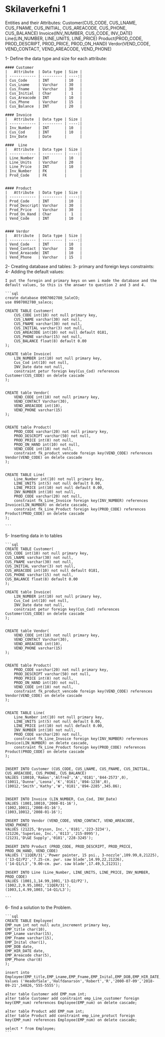 # Skilaverkefni 1

Entities and their Attributes:
Customer(CUS_CODE, CUS_LNAME, CUS_FNAME, CUS_INITIAL, CUS_AREACODE, CUS_PHONE, CUS_BALANCE)
Invoice(INV_NUMBER, CUS_CODE, INV_DATE)
Line(LIN_NUMBER, LINE_UNITS, LINE_PRICE)
Product(PROD_CODE, PROD_DESCRIPT, PROD_PRICE, PROD_ON_HAND)
Verdor(VEND_CODE, VEND_CONTACT, VEND_AREACODE, VEND_PHONE)

1-	Define the data type and size for each attribute: 
        
    #### Customer
    |   Attribute  | Data type | Size |
    | ------------ | --------- | ----:|
    | Cus_Code     | INT       | 10   |
    | Cus_Lname    | Varchar   | 30   |
    | Cus_Fname    | Varchar   | 30   |
    | Cus_Initial  | Char      |  1   |
    | Cus_Areacode | INT       | 10   |
    | Cus_Phone    | Varchar   | 15   |
    | Cus_Balance  | INT       | 20   |
    
    #### Invoice
    |   Attribute  | Data type | Size |
    | ------------ | --------- | ----:|
    | Inv_Number   | INT       | 10   |
    | Cus_Cod      | INT       | 10   |
    | Inv_Date     | Date      |      |
    
    ####  Line
    |   Attribute  | Data type | Size |
    | ------------ | --------- | ----:|
    | Line_Number  | INT       | 10   |
    | Line_Units   | Varchar   | 20   |
    | Line_Price   | INT       | 10   |
    | Inv_Number   | FK        |      |
    | Prod_Code    | FK        |      |

    
    #### Product 
    |   Attribute  | Data type | Size |
    | ------------ | --------- | ----:|
    | Prod_Code    | INT       | 10   |
    | Prod_Descript| Varchar   | 30   |
    | Prod_Price   | Varchar   | 30   |
    | Prod_On_Hand | Char      |  1   |
    | Vend_Code    | INT       | 10   |
    
    
    #### Verdor
    |   Attribute  | Data type | Size |
    | ------------ | --------- | ----:|
    | Vend_Code    | INT       | 10   |
    | Vend_Contact | Varchar   | 30   |
    | Vend_Areacode| INT       | 10   |
    | Vend_Phone   | Varchar   | 15   |
    
2-	Creating database and tables:
3-	primary and foreign keys constraints:
4-	Adding the default values:

    I put the foregin and primary keys on wen i made the database and the default values, So this is the answer to question 2 and 3 and 4.
    
    ```sql
    create database 0907002780_SaleCO;
    use 0907002780_saleco;

    CREATE TABLE Customer(
        CUS_CODE int(10) not null primary key,
        CUS_LNAME varchar(30) not null,
        CUS_FNAME varchar(30) not null,
        CUS_INITIAL varchar(3) not null,
        CUS_AREACODE int(10) not null default 0181,
        CUS_PHONE varchar(15) not null,
        CUS_BALANCE float(8) default 0.00  
    );

    CREATE table Invoice(
        LIN_NUMBER int(10) not null primary key,
        Cus_Cod int(10) not null,
        INV_Date date not null,
        constraint petur foreign key(Cus_Cod) references Customer(CUS_CODE) on delete cascade
    );


    CREATE table Vendor(
        VEND_CODE int(10) not null primary key,
        VEND_CONTACT Varchar(30),
        VEND_AREACODE int(10),
        VEND_PHONE varchar(15)
    );


    CREATE table Product(
        PROD_CODE varchar(20) not null primary key,
        PROD_DESCRIPT varchar(50) not null,
        PROD_PRICE int(8) not null,
        PROD_ON_HAND int(10) not null,
        VEND_CODE int(10) not null,
        constraint fk_product_vencode foreign key(VEND_CODE) references Vendor(VEND_CODE) on delete cascade
    );


    CREATE TABLE Line(
        Line_Number int(10) not null primary key,
        LINE_UNITS int(5) not null default 0.00,
        LINE_PRICE int(10) not null default 0.00,
        INV_NUMBER int(10) not null,
        PROD_CODE varchar(20) not null,
        constraint fk_Line_Invoice foreign key(INV_NUMBER) references Invoice(LIN_NUMBER) on delete cascade,
        constraint fk_Line_Product foreign key(PROD_CODE) references Product(PROD_CODE) on delete cascade
    );
    
    ```
5-	Inserting data in to tables

    ```sql
    CREATE TABLE Customer(
	CUS_CODE int(10) not null primary key,
    CUS_LNAME varchar(30) not null,
    CUS_FNAME varchar(30) not null,
    CUS_INITIAL varchar(3) not null,
    CUS_AREACODE int(10) not null default 0181,
    CUS_PHONE varchar(15) not null,
    CUS_BALANCE float(8) default 0.00  
    );

    CREATE table Invoice(
        LIN_NUMBER int(10) not null primary key,
        Cus_Cod int(10) not null,
        INV_Date date not null,
        constraint petur foreign key(Cus_Cod) references Customer(CUS_CODE) on delete cascade
    );


    CREATE table Vendor(
        VEND_CODE int(10) not null primary key,
        VEND_CONTACT Varchar(30),
        VEND_AREACODE int(10),
        VEND_PHONE varchar(15)
    );


    CREATE table Product(
        PROD_CODE varchar(20) not null primary key,
        PROD_DESCRIPT varchar(50) not null,
        PROD_PRICE int(8) not null,
        PROD_ON_HAND int(10) not null,
        VEND_CODE int(10) not null,
        constraint fk_product_vencode foreign key(VEND_CODE) references Vendor(VEND_CODE) on delete cascade
    );


    CREATE TABLE Line(
        Line_Number int(10) not null primary key,
        LINE_UNITS int(5) not null default 0.00,
        LINE_PRICE int(10) not null default 0.00,
        INV_NUMBER int(10) not null,
        PROD_CODE varchar(20) not null,
        constraint fk_Line_Invoice foreign key(INV_NUMBER) references Invoice(LIN_NUMBER) on delete cascade,
        constraint fk_Line_Product foreign key(PROD_CODE) references Product(PROD_CODE) on delete cascade
    );


    INSERT INTO Customer (CUS_CODE, CUS_LNAME, CUS_FNAME, CUS_INITIAL, CUS_AREACODE, CUS_PHONE, CUS_BALANCE)
    VALUES (10010,'Ramas','Alfred','A','0181','844-2573',0),
    (10011,'Dunne','Leona','K','0161','894-1238',0),
    (10012,'Smith','Kathy','W','0181','894-2285',345.86);


    INSERT INTO Invoice (LIN_NUMBER, Cus_Cod, INV_Date)
    VALUES (1001,10010,'2008-01-16'),
    (1002,10011,'2008-01-16'),
    (1003,10012,'2008-01-16');

    INSERT INTO Vendor (VEND_CODE, VEND_CONTACT, VEND_AREACODE, VEND_PHONE)
    VALUES (21225,'Bryson, Inc.','0181','223-3234'),
    (21226,'SuperLoo, Inc.','0113','215-8995'),
    (21231,'D\&E Supply','0181','228-3245');

    INSERT INTO Product (PROD_CODE, PROD_DESCRIPT, PROD_PRICE, PROD_ON_HAND, VEND_CODE)
    VALUES ('11QER/31','Power painter, 15 psi., 3-nozzle',109.99,8,21225),
    ('13-Q2/P2','7.25-cm. pwr. saw blade',14.99,22,21226),
    ('14-Q1/L3','9.00-cm. pwr. saw blade',17.49,5,21231);

    INSERT INTO Line (Line_Number, LINE_UNITS, LINE_PRICE, INV_NUMBER, PROD_CODE)
    VALUES (1001,1,14.99,1001,'13-Q2/P2'),
    (1002,2,9.95,1002,'11QER/31'),
    (1003,1,4.99,1003,'14-Q1/L3');
    
    ```
    
6-	find a solution to the Problem.

    ```sql
    CREATE TABLE Employee(
	EMP_num int not null auto_increment primary key,
    EMP_title char(10),
    EMP_Lname varchar(15),
    EMP_Fname varchar(15),
    EMP_Inital char(1),
    EMP_DOB date,
    EMP_HIR_DATE date,
    EMP_Areacode char(5),
    EMP_Phone char(8)
    );

    insert into Employee(EMP_title,EMP_Lname,EMP_Fname,EMP_Inital,EMP_DOB,EMP_HIR_DATE,EMP_Areacode,EMP_Phone)
    Values ('HeadofSale','Halfdanarson','Robert','R','2000-07-09','2018-09-21',54826,'555-5555');

    alter table Customer add EMP_num int;
    alter table Customer add constraint emp_Line_customer foreign key(EMP_num) references Employee(EMP_num) on delete cascade;

    alter table Product add EMP_num int;
    alter table Product add constraint emp_Line_protuct foreign key(EMP_num) references Employee(EMP_num) on delete cascade;

    select * from Employee;
    ```
    
    